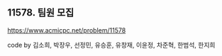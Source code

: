 ## 11578. 팀원 모집
https://www.acmicpc.net/problem/11578

code by
김소희, 박장우, 선정민, 유승훈, 유창재, 이윤정, 차준혁, 한범석, 한지희
